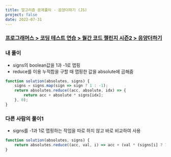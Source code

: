 ```yaml
---
title: 알고리즘 문제풀이 - 음양더하기 (JS)
project: false
date: 2022-07-31
---
```




### [프로그래머스 > 코딩 테스트 연습 > 월간 코드 챌린지 시즌2 > 음양더하기](https://school.programmers.co.kr/learn/courses/30/lessons/76501)

### 내 풀이

- signs의 boolean값을 1과 -1로 맵핑
- reduce를 이용 누적합을 구할 때 맵핑한 값을 absolute에 곱해줌

```jsx
function solution(absolutes, signs) {
    signs = signs.map(sign => sign ? 1 : -1);
    return absolutes.reduce((acc, absolute, idx) => {        
        return acc + absolute * signs[idx];
    }, 0);
}
```

### 다른 사람의 풀이1

- signs를 -1과 1로 맵핑하는 작업을 따로 하지 않고 바로 비교하여 사용

```jsx
function solution(absolutes, signs) {
    return absolutes.reduce((acc, val, i) => acc + (val * (signs[i] ? 1 : -1)), 0);
}
```


